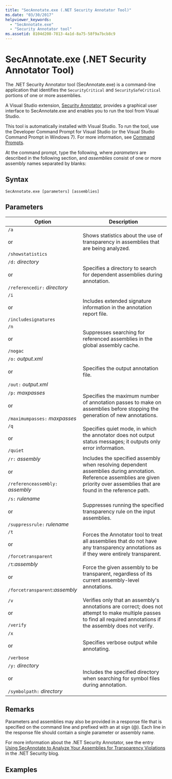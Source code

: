 ```yaml
---
title: "SecAnnotate.exe (.NET Security Annotator Tool)"
ms.date: "03/30/2017"
helpviewer_keywords: 
  - "SecAnnotate.exe"
  - "Security Annotator tool"
ms.assetid: 8104d208-7813-4a1d-8a75-58f9a7bcb8c9
---
```

# SecAnnotate.exe (.NET Security Annotator Tool)
The .NET Security Annotator tool (SecAnnotate.exe) is a command-line application that identifies the `SecurityCritical` and `SecuritySafeCritical` portions of one or more assemblies.  
  
 A Visual Studio extension, [Security Annotator](https://marketplace.visualstudio.com/), provides a graphical user interface to SecAnnotate.exe and enables you to run the tool from Visual Studio.  
  
 This tool is automatically installed with Visual Studio. To run the tool, use the Developer Command Prompt for Visual Studio (or the Visual Studio Command Prompt in Windows 7). For more information, see [Command Prompts](developer-command-prompt-for-vs.md).  
  
 At the command prompt, type the following, where *parameters* are described in the following section, and *assemblies* consist of one or more assembly names separated by blanks:  
  
## Syntax  
  
```console  
SecAnnotate.exe [parameters] [assemblies]  
```  
  
## Parameters  
  
|Option|Description|  
|------------|-----------------|  
|`/a`<br /><br /> or<br /><br /> `/showstatistics`|Shows statistics about the use of transparency in assemblies that are being analyzed.|  
|`/d:` *directory*<br /><br /> or<br /><br /> `/referencedir:` *directory*|Specifies a directory to search for dependent assemblies during annotation.|  
|`/i`<br /><br /> or<br /><br /> `/includesignatures`|Includes extended signature information in the annotation report file.|  
|`/n`<br /><br /> or<br /><br /> `/nogac`|Suppresses searching for referenced assemblies in the global assembly cache.|  
|`/o:` *output.xml*<br /><br /> or<br /><br /> `/out:` *output.xml*|Specifies the output annotation file.|  
|`/p:` *maxpasses*<br /><br /> or<br /><br /> `/maximumpasses:` *maxpasses*|Specifies the maximum number of annotation passes to make on assemblies before stopping the generation of new annotations.|  
|`/q`<br /><br /> or<br /><br /> `/quiet`|Specifies quiet mode, in which the annotator does not output status messages; it outputs only error information.|  
|`/r:` *assembly*<br /><br /> or<br /><br /> `/referenceassembly:` *assembly*|Includes the specified assembly when resolving dependent assemblies during annotation. Reference assemblies are given priority over assemblies that are found in the reference path.|  
|`/s:` *rulename*<br /><br /> or<br /><br /> `/suppressrule:` *rulename*|Suppresses running the specified transparency rule on the input assemblies.|  
|`/t`<br /><br /> or<br /><br /> `/forcetransparent`|Forces the Annotator tool to treat all assemblies that do not have any transparency annotations as if they were entirely transparent.|  
|`/t`:*assembly*<br /><br /> or<br /><br /> `/forcetransparent`:*assembly*|Force the given assembly to be transparent, regardless of its current assembly-level annotations.|  
|||  
|`/v`<br /><br /> or<br /><br /> `/verify`|Verifies only that an assembly's annotations are correct; does not attempt to make multiple passes to find all required annotations if the assembly does not verify.|  
|`/x`<br /><br /> or<br /><br /> `/verbose`|Specifies verbose output while annotating.|  
|`/y:` *directory*<br /><br /> or<br /><br /> `/symbolpath:` *directory*|Includes the specified directory when searching for symbol files during annotation.|  
  
## Remarks  
 Parameters and assemblies may also be provided in a response file that is specified on the command line and prefixed with an at sign (@). Each line in the response file should contain a single parameter or assembly name.  
  
 For more information about the .NET Security Annotator, see the entry [Using SecAnnotate to Analyze Your Assemblies for Transparency Violations](https://blogs.msdn.microsoft.com/shawnfa/2009/11/18/using-secannotate-to-analyze-your-assemblies-for-transparency-violations-an-example/) in the .NET Security blog.  
  
## Examples
